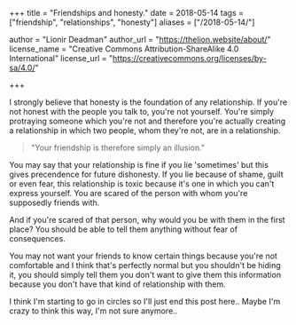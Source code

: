+++
title = "Friendships and honesty."
date = 2018-05-14
tags = ["friendship", "relationships", "honesty"]
aliases = ["/2018-05-14/"]

author = "Lionir Deadman"
author_url = "https://thelion.website/about/"
license_name = "Creative Commons Attribution-ShareAlike 4.0 International"
license_url = "https://creativecommons.org/licenses/by-sa/4.0/"

+++

I strongly believe that honesty is the foundation of any relationship. If you're not honest with the people you talk to, you're not yourself. You're simply protraying someone which you're not and therefore you're actually creating a relationship in which two people, whom they're not, are in a relationship.
<!--more-->
> "Your friendship is therefore simply an illusion."

You may say that your relationship is fine if you lie 'sometimes' but this gives precendence for future dishonesty. If you lie because of shame, guilt or even fear, this relationship is toxic because it's one in which you can't express yourself. You are scared of the person with whom you're supposedly friends with.

And if you're scared of that person, why would you be with them in the first place? You should be able to tell them anything without fear of consequences.

You may not want your friends to know certain things because you're not comfortable and I think that's perfectly normal but you shouldn't be hiding it, you should simply tell them you don't want to give them this information because you don't have that kind of relationship with them.

I think I'm starting to go in circles so I'll just end this post here.. Maybe I'm crazy to think this way, I'm not sure anymore..

